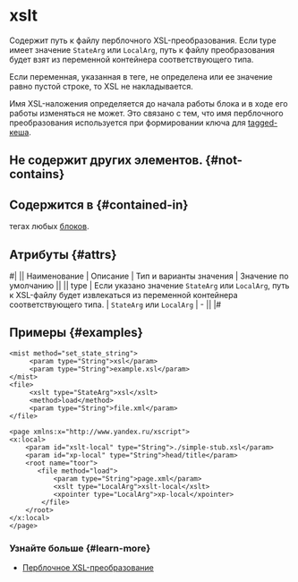 # xslt

Содержит путь к файлу перблочного XSL-преобразования. Если type имеет значение `StateArg` или `LocalArg`, путь к файлу преобразования будет взят из переменной контейнера соответствующего типа.

Если переменная, указанная в теге, не определена или ее значение равно пустой строке, то XSL не накладывается.

Имя XSL-наложения определяется до начала работы блока и в ходе его работы изменяться не может. Это связано с тем, что имя перблочного преобразования используется при формировании ключа для [tagged-кеша](../concepts/block-results-caching.md).

## Не содержит других элементов. {#not-contains}

## Содержится в {#contained-in}

тегах любых [блоков](../concepts/block-ov.md).

## Атрибуты {#attrs}

#|
|| Наименование | Описание | Тип и варианты значения | Значение по умолчанию ||
|| type | Если указано значение `StateArg` или `LocalArg`, путь к XSL-файлу будет извлекаться из переменной контейнера соответствующего типа. | `StateArg` или `LocalArg` | - ||
|#

## Примеры  {#examples}

```
<mist method="set_state_string">
     <param type="String">xsl</param>
     <param type="String">example.xsl</param> 
</mist> 
<file>
     <xslt type="StateArg">xsl</xslt>
     <method>load</method>
     <param type="String">file.xml</param> 
</file>
```

```
<page xmlns:x="http://www.yandex.ru/xscript">
<x:local>
    <param id="xslt-local" type="String">./simple-stub.xsl</param>
    <param id="xp-local" type="String">head/title</param>
    <root name="toor">
       <file method="load">
           <param type="String">page.xml</param>
           <xslt type="LocalArg">xslt-local</xslt>
           <xpointer type="LocalArg">xp-local</xpointer>
        </file>
    </root>
</x:local>
</page>
```

### Узнайте больше {#learn-more}
* [Перблочное XSL-преобразование](../concepts/per-block-transformation-ov.md)